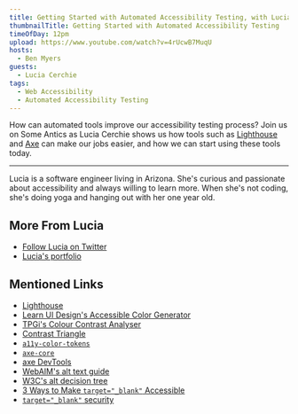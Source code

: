 ```yaml
---
title: Getting Started with Automated Accessibility Testing, with Lucia Cerchie
thumbnailTitle: Getting Started with Automated Accessibility Testing
timeOfDay: 12pm
upload: https://www.youtube.com/watch?v=4rUcwB7MuqU
hosts:
  - Ben Myers
guests:
  - Lucia Cerchie
tags:
  - Web Accessibility
  - Automated Accessibility Testing
---
```


How can automated tools improve our accessibility testing process? Join us on Some Antics as Lucia Cerchie shows us how tools such as [Lighthouse](https://developers.google.com/web/tools/lighthouse) and [Axe](https://www.deque.com/axe/devtools/) can make our jobs easier, and how we can start using these tools today.

---

Lucia is a software engineer living in Arizona. She's curious and passionate about accessibility and always willing to learn more. When she's not coding, she's doing yoga and hanging out with her one year old.

## More From Lucia

* [Follow Lucia on Twitter](https://twitter.com/CerchieLucia)
* [Lucia's portfolio](https://luciacerchie.dev)

## Mentioned Links

- [Lighthouse](https://developers.google.com/web/tools/lighthouse)
- [Learn UI Design's Accessible Color Generator](https://learnui.design/tools/accessible-color-generator.html)
- [TPGi's Colour Contrast Analyser](https://www.tpgi.com/color-contrast-checker/)
- [Contrast Triangle](https://contrast-triangle.com/)
- [`a11y-color-tokens`](https://www.npmjs.com/package/a11y-color-tokens)
- [`axe-core`](https://github.com/dequelabs/axe-core)
- [axe DevTools](https://www.deque.com/axe/devtools/)
- [WebAIM's alt text guide](https://webaim.org/techniques/alttext/)
- [W3C's alt decision tree](https://www.w3.org/WAI/tutorials/images/decision-tree/)
- [3 Ways to Make `target="_blank"` Accessible](https://dev.to/cerchie/3-ways-to-make-target-blank-accessible-3lan)
- [`target="_blank"` security](https://mathiasbynens.github.io/rel-noopener/)